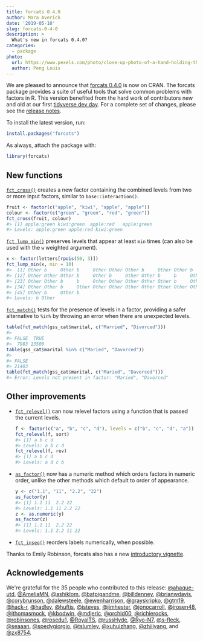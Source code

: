 ```yaml
---
title: forcats 0.4.0
author: Mara Averick
date: '2019-05-10'
slug: forcats-0-4-0
description: > 
  What's new in forcats 0.4.0?
categories:
  - package
photo:
  url: https://www.pexels.com/photo/close-up-photo-of-a-hand-holding-three-white-kittens-1643456/
  author: Peng Louis
---
```




We are pleased to announce that [forcats 0.4.0](http://forcats.tidyverse.org/) is now on CRAN. 
The forcats package provides a suite of useful tools that solve common problems with factors in R. This version benefited from the hard work of contributors new and old at our first [tidyverse dev day](https://www.tidyverse.org/articles/2018/11/tidyverse-developer-day-2019/).  For a complete set of changes, please see the [release notes](https://github.com/tidyverse/forcats/releases/tag/v0.4.0).

To install the latest version, run:


```r
install.packages("forcats")
```

As always, attach the package with:


```r
library(forcats)
```


## New functions

[`fct_cross()`](https://forcats.tidyverse.org/reference/fct_cross.html) creates a new factor containing the combined levels from two or more input factors, similar to `base::interaction()`.  


```r
fruit <- factor(c("apple", "kiwi", "apple", "apple"))
colour <- factor(c("green", "green", "red", "green"))
fct_cross(fruit, colour)
#> [1] apple:green kiwi:green  apple:red   apple:green
#> Levels: apple:green apple:red kiwi:green
```

[`fct_lump_min()`](https://forcats.tidyverse.org/reference/fct_lump.html) preserves levels that appear at least `min` times (can also be used with the `w` weighted argument).  
 

```r
x <- factor(letters[rpois(50, 3)])
fct_lump_min(x, min = 10)
#>  [1] Other b     Other b     Other Other Other b     Other Other b    
#> [12] Other Other Other b     Other b     Other Other b     b     Other
#> [23] Other Other b     b     Other Other Other Other Other b     Other
#> [34] Other Other b     Other Other Other Other Other Other Other Other
#> [45] Other b     Other b    
#> Levels: b Other
```


[`fct_match()`](https://forcats.tidyverse.org/reference/fct_match.html) tests for the presence of levels in a factor, providing a safer alternative to `%in%` by throwing an error when there are unexpected levels.
 

```r
table(fct_match(gss_cat$marital, c("Married", "Divorced")))
#> 
#> FALSE  TRUE 
#>  7983 13500
table(gss_cat$marital %in% c("Maried", "Davorced"))
#> 
#> FALSE 
#> 21483
table(fct_match(gss_cat$marital, c("Maried", "Davorced")))
#> Error: Levels not present in factor: "Maried", "Davorced"
```

## Other improvements

* [`fct_relevel()`](https://forcats.tidyverse.org/reference/fct_relevel.html) can now relevel factors using a function that is passed the current levels.  
 
    
    ```r
    f <- factor(c("a", "b", "c", "d"), levels = c("b", "c", "d", "a"))
    fct_relevel(f, sort)
    #> [1] a b c d
    #> Levels: a b c d
    fct_relevel(f, rev)
    #> [1] a b c d
    #> Levels: a d c b
    ```

* [`as_factor()`](https://forcats.tidyverse.org/dev/reference/as_factor.html) now has a numeric method which orders factors in numeric order, unlike the other methods which default to order of appearance.

    
    ```r
    y <- c("1.1", "11", "2.2", "22")
    as_factor(y)
    #> [1] 1.1 11  2.2 22 
    #> Levels: 1.1 11 2.2 22
    z <- as.numeric(y)
    as_factor(z)
    #> [1] 1.1 11  2.2 22 
    #> Levels: 1.1 2.2 11 22
    ```

* [`fct_inseq()`](https://forcats.tidyverse.org/dev/reference/fct_inorder.html) reorders labels numerically, when possible.

Thanks to Emily Robinson, forcats also has a new [introductory vignette](https://forcats.tidyverse.org/articles/forcats.html).

## Acknowledgements

We're grateful for the 35 people who contributed to this release: [&#x0040;ahaque-utd](https://github.com/ahaque-utd), [&#x0040;AmeliaMN](https://github.com/AmeliaMN), [&#x0040;ashiklom](https://github.com/ashiklom), [&#x0040;batpigandme](https://github.com/batpigandme), [&#x0040;billdenney](https://github.com/billdenney), [&#x0040;brianwdavis](https://github.com/brianwdavis), [&#x0040;corybrunson](https://github.com/corybrunson), [&#x0040;dalewsteele](https://github.com/dalewsteele), [&#x0040;ewenharrison](https://github.com/ewenharrison), [&#x0040;grayskripko](https://github.com/grayskripko), [&#x0040;gtm19](https://github.com/gtm19), [&#x0040;hack-r](https://github.com/hack-r), [&#x0040;hadley](https://github.com/hadley), [&#x0040;huftis](https://github.com/huftis), [&#x0040;isteves](https://github.com/isteves), [&#x0040;jimhester](https://github.com/jimhester), [&#x0040;jonocarroll](https://github.com/jonocarroll), [&#x0040;jrosen48](https://github.com/jrosen48), [&#x0040;jthomasmock](https://github.com/jthomasmock), [&#x0040;kbodwin](https://github.com/kbodwin), [&#x0040;mdjeric](https://github.com/mdjeric), [&#x0040;orchid00](https://github.com/orchid00), [&#x0040;richierocks](https://github.com/richierocks), [&#x0040;robinsones](https://github.com/robinsones), [&#x0040;rosedu1](https://github.com/rosedu1), [&#x0040;RoyalTS](https://github.com/RoyalTS), [&#x0040;russHyde](https://github.com/russHyde), [&#x0040;Ryo-N7](https://github.com/Ryo-N7), [&#x0040;s-fleck](https://github.com/s-fleck), [&#x0040;seaaan](https://github.com/seaaan), [&#x0040;spedygiorgio](https://github.com/spedygiorgio), [&#x0040;tslumley](https://github.com/tslumley), [&#x0040;xuhuizhang](https://github.com/xuhuizhang), [&#x0040;zhiiiyang](https://github.com/zhiiiyang), and [&#x0040;zx8754](https://github.com/zx8754).

